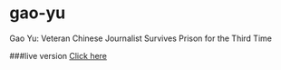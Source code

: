 # gao-yu
Gao Yu: Veteran Chinese Journalist Survives Prison for the Third Time

###live version
<a href="http://cnsmaryland.org/interactives/fall-2015-2/gao-yu/index.html" target="_blank">Click here</a>
